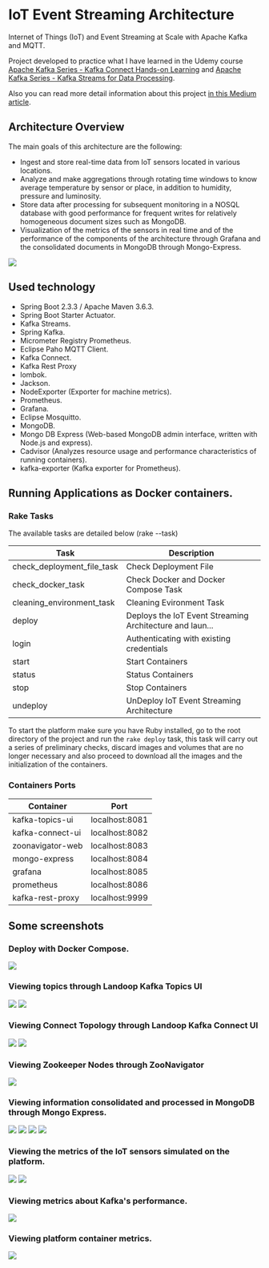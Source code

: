 # IoT Event Streaming Architecture
Internet of Things (IoT) and Event Streaming at Scale with Apache Kafka and MQTT.

Project developed to practice what I have learned in the Udemy course [Apache Kafka Series - Kafka Connect Hands-on Learning](https://www.udemy.com/course/kafka-connect/) and 
[Apache Kafka Series - Kafka Streams for Data Processing](https://www.udemy.com/course/kafka-streams/).

Also you can read more detail information about this project [in this Medium article](https://medium.com/@sanchezsanchezsergio418/iot-event-streaming-architecture-fb790c634c2f).

## Architecture Overview

The main goals of this architecture are the following:

* Ingest and store real-time data from IoT sensors located in various locations.
* Analyze and make aggregations through rotating time windows to know average temperature by sensor or place, in addition to humidity, pressure and luminosity.
* Store data after processing for subsequent monitoring in a NOSQL database with good performance for frequent writes for relatively homogeneous document sizes such as MongoDB.
* Visualization of the metrics of the sensors in real time and of the performance of the components of the architecture through Grafana and the consolidated documents in MongoDB through Mongo-Express.

<img width="auto" src="./iot_streaming_architecture.png" />


## Used technology

* Spring Boot 2.3.3 / Apache Maven 3.6.3.
* Spring Boot Starter Actuator.
* Kafka Streams.
* Spring Kafka.
* Micrometer Registry Prometheus.
* Eclipse Paho MQTT Client.
* Kafka Connect.
* Kafka Rest Proxy
* lombok.
* Jackson.
* NodeExporter (Exporter for machine metrics).
* Prometheus.
* Grafana.
* Eclipse Mosquitto.
* MongoDB.
* Mongo DB Express (Web-based MongoDB admin interface, written with Node.js and express).
* Cadvisor (Analyzes resource usage and performance characteristics of running containers).
* kafka-exporter (Kafka exporter for Prometheus).


## Running Applications as Docker containers.

### Rake Tasks

The available tasks are detailed below (rake --task)


| Task | Description |
| ------ | ------ |
| check_deployment_file_task | Check Deployment File |
| check_docker_task | Check Docker and Docker Compose Task |
| cleaning_environment_task | Cleaning Evironment Task |
| deploy | Deploys the IoT Event Streaming Architecture and laun... |
| login | Authenticating with existing credentials |
| start | Start Containers |
| status | Status Containers |
| stop | Stop Containers |
| undeploy | UnDeploy IoT Event Streaming Architecture |


To start the platform make sure you have Ruby installed, go to the root directory of the project and run the `rake deploy` task, this task will carry out a series of preliminary checks, discard images and volumes that are no longer necessary and also proceed to download all the images and the initialization of the containers.

  ### Containers Ports

| Container | Port |
| ------ | ------ |
| kafka-topics-ui | localhost:8081 |
| kafka-connect-ui | localhost:8082 |
| zoonavigator-web | localhost:8083 |
| mongo-express | localhost:8084 |
| grafana | localhost:8085 |
| prometheus | localhost:8086 |
| kafka-rest-proxy | localhost:9999 |

## Some screenshots

### Deploy with Docker Compose.

<img width="auto" src="./screenshots/platform_containers.PNG" />

### Viewing topics through Landoop Kafka Topics UI

<img width="auto" src="./screenshots/kafka_topics_1.PNG" />
<img width="auto" src="./screenshots/kafka_topics_2.PNG" />

### Viewing Connect Topology through Landoop Kafka Connect UI

<img width="auto" src="./screenshots/kafka_connect_1.PNG" />
<img width="auto" src="./screenshots/kafka_connect_2.PNG" />

### Viewing Zookeeper Nodes through ZooNavigator

<img width="auto" src="./screenshots/zoonavigator_1.PNG" />

### Viewing information consolidated and processed in MongoDB through Mongo Express.

<img width="auto" src="./screenshots/mongo_express_1.PNG" />
<img width="auto" src="./screenshots/mongo_express_2.PNG" />
<img width="auto" src="./screenshots/mongo_express_4.PNG" />
<img width="auto" src="./screenshots/mongo_express_5.PNG" />

### Viewing the metrics of the IoT sensors simulated on the platform.

<img width="auto" src="./screenshots/grafana_1.PNG" />
<img width="auto" src="./screenshots/grafana_2.PNG" />

### Viewing metrics about Kafka's performance.
<img width="auto" src="./screenshots/grafana_3.PNG" />

### Viewing platform container metrics.
<img width="auto" src="./screenshots/grafana_4.PNG" />


